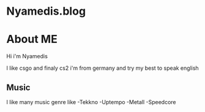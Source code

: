 # Nyamedis.blog



















# About ME

Hi i'm Nyamedis 

I like csgo and finaly cs2
i'm from germany and try my best to speak english

## Music

I like many music genre like
-Tekkno
-Uptempo
-Metall 
-Speedcore
